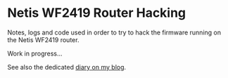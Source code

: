 # Netis WF2419 Router Hacking

Notes, logs and code used in order to try to hack the firmware running on the
Netis WF2419 router.

Work in progress...

See also the dedicated [diary on my blog](https://blog.scaramuzza.me/articles/netis_WF2419I_hacking.html).

